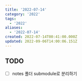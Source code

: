 ```yaml
---
title: '2022-07-14'
category: '2022'
tags:
  - '2022'
aliases:
  - '2022-07-14'
created: 2022-07-14T00:41:00.000Z
updated: 2022-09-06T14:00:06.151Z
---
```


<Metadata />

## TODO

- [ ] notes 폴더 submodule로 분리하기
